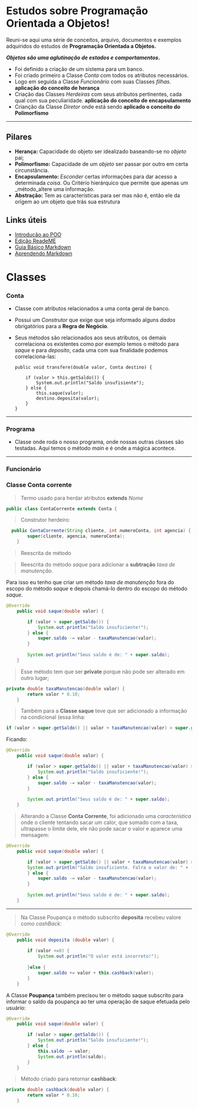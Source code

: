 ﻿# Estudos sobre Programação Orientada a Objetos!

Reuni-se aqui uma série de conceitos, arquivo, documentos e exemplos adquiridos do estudos de **Programação Orientada a Objetos.**  

**_Objetos são uma  aglutinação de estados e comportamentos_.**

 * Foi definido a criação de um sistema para um banco.
 * Foi criado primeiro a Classe _Conta_ com todos os atributos necessários.
 * Logo em seguida a Classe _Funcionário_ com suas Classes _filhas_. **aplicação do conceito de herança**
 * Criação das Classes _Herdeiras_ com seus atributos pertinentes, cada qual com sua peculiaridade. **aplicação do conceito de encapsulamento**
 * Crianção da Classe _Diretor_ onde está sendo **aplicado o conceito do Polimorfismo**
 
---

## Pilares

* **Herança:** Capacidade do objeto ser idealizado baseando-se no _objeto_ pai;
* **Polimorfismo:** Capacidade de um _objeto_ ser passar por outro em certa circunstância. 
* **Encapsulamento:** _Esconder_ certas informações para dar acesso a determinada _coisa_. Ou Critério hierárquico que permite que apenas um _método_altere uma informação. 
* **Abstração:** Tem as características para ser mas não é, então ele da origem ao um objeto que trás sua estrutura

## Links úteis

* [Introdução ao POO](https://www.youtube.com/watch?v=dF0OlB81P-I)
* [Edição ReadeME](https://stackedit.io/app#)
* [Guia Básico Markdown](https://docs.pipz.com/central-de-ajuda/learning-center/guia-basico-de-markdown#open)
* [Aprendendo Markdown](https://blog.da2k.com.br/2015/02/08/aprenda-markdown/)

# Classes

### Conta
* Classe com atributos relacionados a uma conta geral de banco.
*  Possui um _Construtor_ que exige que seja informado alguns _dados_ obrigatórios para a **Regra de Negócio**.
*  Seus métodos são relacionados aos seus atributos, os demais correlaciona os existentes como por exemplo temos o método para _saque_ e para _deposito_, cada uma com sua finalidade podemos correlaciona-las:

	~~~ 
	public void transfere(double valor, Conta destino) {

		if (valor > this.getSaldo()) {
			System.out.println("Saldo insufisiente");
		} else {
			this.saque(valor);
			destino.deposita(valor);
		}
	}
---
### Programa
* Classe onde roda o nosso programa, onde nossas outras classes são testadas. Aqui temos o método _main_ e é onde a mágica acontece. 
---
### Funcionário

### Classe Conta corrente

> Termo usado para herdar atributos **extends** _Nome_

```java
public class ContaCorrente extends Conta {

```

> Construtor herdeiro:

```java
  public ContaCorrente(String cliente, int numeroConta, int agencia) {
		super(cliente, agencia, numeroConta);
	}

```

> Reescrita de método

> Reescrita do método _saque_ para adicionar a **subtração** _taxa de manutenção._

Para isso eu tenho que criar um método _taxa de manutenção_ fora do escopo do método _saque_ e depois chamá-lo dentro do escopo do método _saque_.

```java
@Override
	public void saque(double valor) {

		if (valor > super.getSaldo()) {
			System.out.println("Saldo insuficiente!");
		} else {
			super.saldo -= valor - taxaManutencao(valor);
		}
		
		System.out.println("Seus saldo é de: " + super.saldo);
	}

```

> Esse método tem que ser **private** porque não pode ser alterado em outro lugar;

```java
private double taxaManutencao(double valor) {
		return valor * 0.10;
	}

```

> Também para a **Classe saque** teve que ser adicionado a informação na condicional (essa linha:

```java
if (valor > super.getSaldo() || valor + taxaManutencao(valor) > super.getSaldo()) {

```

Ficando:

```java
@Override
	public void saque(double valor) {

		if (valor > super.getSaldo() || valor + taxaManutencao(valor) > super.getSaldo()) {
			System.out.println("Saldo insuficiente!");
		} else {
			super.saldo -= valor - taxaManutencao(valor);
		}
		
		System.out.println("Seus saldo é de: " + super.saldo);
	}

```

> Alterando a Classe **Conta Corrente**, foi adicionado uma _característica_ onde o cliente tentando sacar um calor, que somado com a taxa, ultrapasse o limite dele, ele não pode sacar o valor e aparece uma mensagem:

```java
@Override
	public void saque(double valor) {

		if (valor > super.getSaldo() || valor + taxaManutencao(valor) > super.getSaldo()) {
		System.out.println("Saldo insuficiente. Falra o valor de: " + (valor + taxaManutencao(valor) - saldo)  + " para completar o saque.");
		} else {
			super.saldo -= valor - taxaManutencao(valor);
		}
		
		System.out.println("Seus saldo é de: " + super.saldo);
	}

```

----------

> Na Classe Poupança o método subscrito **deposita** recebeu valore como _cashBack:_

```java
@Override
	public void deposita (double valor) {
		
		if (valor <=0) {
			System.out.println("O valor está incorreto!");
			
		}else {
			super.saldo += valor + this.cashback(valor);  
		}			
	}

```

A Classe **Poupança** também precisou ter o método saque subscrito para informar o saldo da poupança ao ter uma operação de saque efetuada pelo usuário:

```java
@Override
	public void saque(double valor) {

		if (valor > super.getSaldo()) {
			System.out.println("Saldo insuficiente!");
		} else {
			this.saldo -= valor;
			System.out.println(saldo);
		}
	}

```

> Método criado para retornar **cashback**:

```java
private double cashback(double valor) {
		return valor * 0.10;
	}

```
